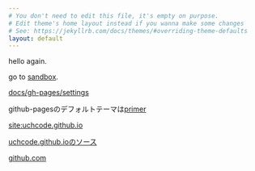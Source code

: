```yaml
---
# You don't need to edit this file, it's empty on purpose.
# Edit theme's home layout instead if you wanna make some changes
# See: https://jekyllrb.com/docs/themes/#overriding-theme-defaults
layout: default
---
```


hello again.

go to [sandbox](docs/sandbox).

[docs/gh-pages/settings](docs/gh-pages/settings)

github-pagesのデフォルトテーマは[primer](https://github.com/pages-themes/primer)

[site:uchcode.github.io](https://www.google.co.jp/search?q=site%3Auchcode.github.io)

[uchcode.github.ioのソース](https://github.com/uchcode/uchcode.github.io)

[github.com](https://github.com/)
